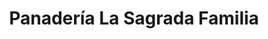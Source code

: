 ---
title: "Panadería La Sagrada Familia"
url: /malaga/panaderia-la-sagrada-familia/
shop: Bäckerei
---